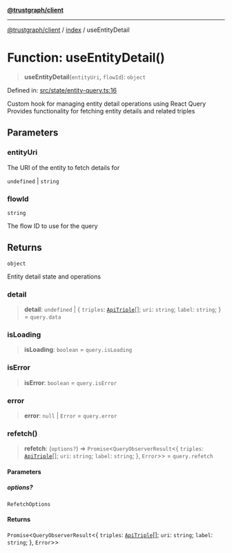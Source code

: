 [**@trustgraph/client**](../../README.md)

***

[@trustgraph/client](../../README.md) / [index](../README.md) / useEntityDetail

# Function: useEntityDetail()

> **useEntityDetail**(`entityUri`, `flowId`): `object`

Defined in: [src/state/entity-query.ts:16](https://github.com/trustgraph-ai/trustgraph-ts-client/blob/edcc8c01cf9c2f58c76719d5d2aa7058546360d9/src/state/entity-query.ts#L16)

Custom hook for managing entity detail operations using React Query
Provides functionality for fetching entity details and related triples

## Parameters

### entityUri

The URI of the entity to fetch details for

`undefined` | `string`

### flowId

`string`

The flow ID to use for the query

## Returns

`object`

Entity detail state and operations

### detail

> **detail**: `undefined` \| \{ `triples`: [`ApiTriple`](../interfaces/ApiTriple.md)[]; `uri`: `string`; `label`: `string`; \} = `query.data`

### isLoading

> **isLoading**: `boolean` = `query.isLoading`

### isError

> **isError**: `boolean` = `query.isError`

### error

> **error**: `null` \| `Error` = `query.error`

### refetch()

> **refetch**: (`options?`) => `Promise`\<`QueryObserverResult`\<\{ `triples`: [`ApiTriple`](../interfaces/ApiTriple.md)[]; `uri`: `string`; `label`: `string`; \}, `Error`\>\> = `query.refetch`

#### Parameters

##### options?

`RefetchOptions`

#### Returns

`Promise`\<`QueryObserverResult`\<\{ `triples`: [`ApiTriple`](../interfaces/ApiTriple.md)[]; `uri`: `string`; `label`: `string`; \}, `Error`\>\>
